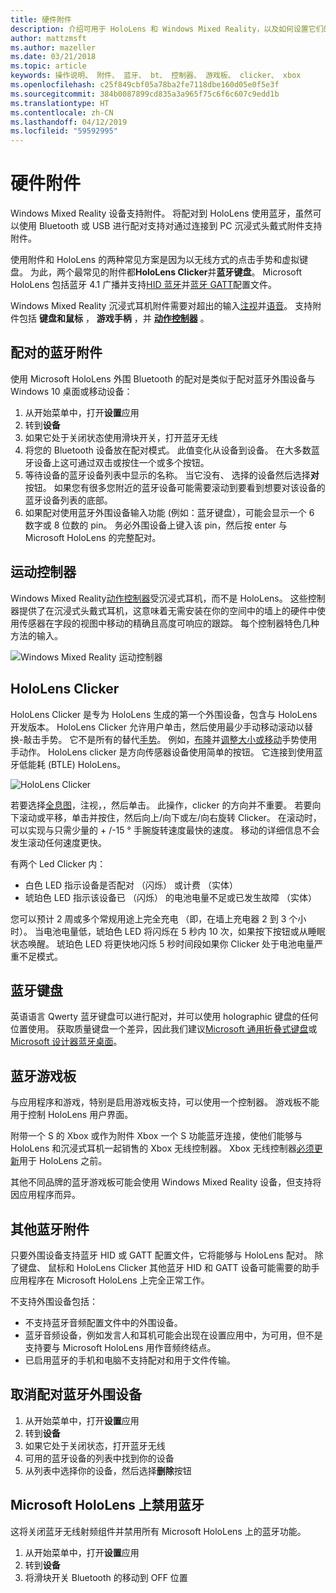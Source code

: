 ```yaml
---
title: 硬件附件
description: 介绍可用于 HoloLens 和 Windows Mixed Reality，以及如何设置它们的附件的类型。
author: mattzmsft
ms.author: mazeller
ms.date: 03/21/2018
ms.topic: article
keywords: 操作说明、 附件、 蓝牙、 bt、 控制器、 游戏板、 clicker、 xbox
ms.openlocfilehash: c25f849cbf05a78ba2fe7118dbe160d05e0f5e3f
ms.sourcegitcommit: 384b0087899cd835a3a965f75c6f6c607c9edd1b
ms.translationtype: HT
ms.contentlocale: zh-CN
ms.lasthandoff: 04/12/2019
ms.locfileid: "59592995"
---
```

# <a name="hardware-accessories"></a>硬件附件

Windows Mixed Reality 设备支持附件。 将配对到 HoloLens 使用蓝牙，虽然可以使用 Bluetooth 或 USB 进行配对支持对通过连接到 PC 沉浸式头戴式附件支持附件。

使用附件和 HoloLens 的两种常见方案是因为以无线方式的点击手势和虚拟键盘。 为此，两个最常见的附件都**HoloLens Clicker**并**蓝牙键盘**。 Microsoft HoloLens 包括蓝牙 4.1 广播并支持[HID 蓝牙](https://en.wikipedia.org/wiki/List_of_Bluetooth_profiles#Human_Interface_Device_Profile_.28HID.29)并[蓝牙 GATT](https://en.wikipedia.org/wiki/List_of_Bluetooth_profiles#Generic_Attribute_Profile_.28GATT.29)配置文件。

Windows Mixed Reality 沉浸式耳机附件需要对超出的输入[注视](gaze.md)并[语音](voice-input.md)。 支持附件包括 **键盘和鼠标** ， **游戏手柄** ，并 **[动作控制器](motion-controllers.md)** 。

## <a name="pairing-bluetooth-accessories"></a>配对的蓝牙附件

使用 Microsoft HoloLens 外围 Bluetooth 的配对是类似于配对蓝牙外围设备与 Windows 10 桌面或移动设备：
1. 从开始菜单中，打开**设置**应用
2. 转到**设备**
3. 如果它处于关闭状态使用滑块开关，打开蓝牙无线
4. 将您的 Bluetooth 设备放在配对模式。 此值变化从设备到设备。 在大多数蓝牙设备上这可通过双击或按住一个或多个按钮。
5. 等待设备的蓝牙设备列表中显示的名称。 当它没有、 选择的设备然后选择**对**按钮。 如果您有很多您附近的蓝牙设备可能需要滚动到要看到想要对该设备的蓝牙设备列表的底部。
6. 如果配对使用蓝牙外围设备输入功能 (例如：蓝牙键盘），可能会显示一个 6 数字或 8 位数的 pin。 务必外围设备上键入该 pin，然后按 enter 与 Microsoft HoloLens 的完整配对。

## <a name="motion-controllers"></a>运动控制器

Windows Mixed Reality[动作控制器](motion-controllers.md)受沉浸式耳机，而不是 HoloLens。 这些控制器提供了在沉浸式头戴式耳机，这意味着无需安装在你的空间中的墙上的硬件中使用传感器在字段的视图中移动的精确且高度可响应的跟踪。 每个控制器特色几种方法的输入。

![Windows Mixed Reality 运动控制器](images/winmr-ck-1080x1080-350px.jpg)

## <a name="hololens-clicker"></a>HoloLens Clicker

HoloLens Clicker 是专为 HoloLens 生成的第一个外围设备，包含与 HoloLens 开发版本。 HoloLens Clicker 允许用户单击，然后使用最少手动移动滚动以替换-敲击手势。 它不是所有的替代[手势](gestures.md)。 例如，[布隆](gestures.md#bloom)并[调整大小或移动](gestures.md#composite-gestures)手势使用手动作。 HoloLens clicker 是方向传感器设备使用简单的按钮。 它连接到使用蓝牙低能耗 (BTLE) HoloLens。

![HoloLens Clicker](images/hololens-clicker-500px.jpg)

若要选择[全息图](hologram.md)，注视，，然后单击。 此操作，clicker 的方向并不重要。 若要向下滚动或平移，单击并按住，然后向上/向下或左/向右旋转 Clicker。 在滚动时，可以实现与只需少量的 + /-15 ° 手腕旋转速度最快的速度。 移动的详细信息不会发生滚动任何速度更快。

有两个 Led Clicker 内：
* 白色 LED 指示设备是否配对 （闪烁） 或计费 （实体）
* 琥珀色 LED 指示该设备已 （闪烁） 的电池电量不足或已发生故障 （实体）

您可以预计 2 周或多个常规用途上完全充电 （即，在墙上充电器 2 到 3 个小时）。 当电池电量低，琥珀色 LED 将闪烁在 5 秒内 10 次，如果按下按钮或从睡眠状态唤醒。 琥珀色 LED 将更快地闪烁 5 秒时间段如果你 Clicker 处于电池电量严重不足模式。

## <a name="bluetooth-keyboards"></a>蓝牙键盘

英语语言 Qwerty 蓝牙键盘可以进行配对，并可以使用 holographic 键盘的任何位置使用。 获取质量键盘一个差异，因此我们建议[Microsoft 通用折叠式键盘](https://www.microsoft.com/accessories/products/keyboards/universal-foldable-keyboard/gu5-00001)或[Microsoft 设计器蓝牙桌面](https://www.microsoft.com/accessories/products/keyboards/designer-bluetooth-desktop/7n9-00001)。

## <a name="bluetooth-gamepads"></a>蓝牙游戏板

与应用程序和游戏，特别是启用游戏板支持，可以使用一个控制器。 游戏板不能用于控制 HoloLens 用户界面。

附带一个 S 的 Xbox 或作为附件 Xbox 一个 S 功能蓝牙连接，使他们能够与 HoloLens 和沉浸式耳机一起销售的 Xbox 无线控制器。 Xbox 无线控制器[必须更新](https://support.xbox.com/xbox-one/accessories/update-controller-for-stereo-headset-adapter)用于 HoloLens 之前。

其他不同品牌的蓝牙游戏板可能会使用 Windows Mixed Reality 设备，但支持将因应用程序而异。

## <a name="other-bluetooth-accessories"></a>其他蓝牙附件

只要外围设备支持蓝牙 HID 或 GATT 配置文件，它将能够与 HoloLens 配对。 除了键盘、 鼠标和 HoloLens Clicker 其他蓝牙 HID 和 GATT 设备可能需要的助手应用程序在 Microsoft HoloLens 上完全正常工作。

不支持外围设备包括：
* 不支持蓝牙音频配置文件中的外围设备。
* 蓝牙音频设备，例如发言人和耳机可能会出现在设置应用中，为可用，但不是支持要与 Microsoft HoloLens 用作音频终结点。
* 已启用蓝牙的手机和电脑不支持配对和用于文件传输。

## <a name="unpairing-a-bluetooth-peripheral"></a>取消配对蓝牙外围设备
1. 从开始菜单中，打开**设置**应用
2. 转到**设备**
3. 如果它处于关闭状态，打开蓝牙无线
4. 可用的蓝牙设备的列表中找到你的设备
5. 从列表中选择你的设备，然后选择**删除**按钮

## <a name="disabling-bluetooth-on-microsoft-hololens"></a>Microsoft HoloLens 上禁用蓝牙

这将关闭蓝牙无线射频组件并禁用所有 Microsoft HoloLens 上的蓝牙功能。
1. 从开始菜单中，打开**设置**应用
2. 转到**设备**
3. 将滑块开关 Bluetooth 的移动到 OFF 位置
